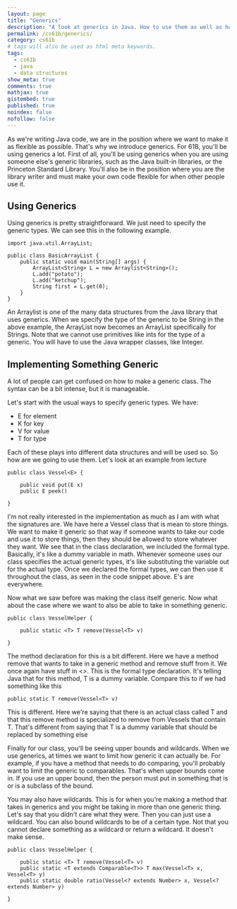 ```yaml
---
layout: page
title: "Generics"
description: "A look at generics in Java. How to use them as well as how to write classes that are generic"
permalink: /cs61b/generics/
category: cs61b
# tags will also be used as html meta keywords.
tags:
  - cs61b
  - java
  - data structures
show_meta: true
comments: true
mathjax: true
gistembed: true
published: true
noindex: false
nofollow: false
---
```


As we're writing Java code, we are in the position where we want to make it as flexible as possible. That's why we introduce generics. For 61B, you'll be using generics a lot. First of all, you'll be using generics when you are using someone else's generic libraries, such as the Java built-in libraries, or the Princeton Standard Library. You'll also be in the position where you are the library writer and must make your own code flexible for when other people use it.
<!--more-->
Using Generics
----------
Using generics is pretty straightforward. We just need to specify the generic types. We can see this in the following example.

    import java.util.ArrayList;

    public class BasicArrayList {
        public static void main(String[] args) {
            ArrayList<String> L = new Arraylist<String>();
            L.add("potato");
            L.add("ketchup");
            String first = L.get(0);
        }
    }

An Arraylist is one of the many data structures from the Java library that uses generics. When we specify the type of the generic to be String in the above example, the ArrayList now becomes an ArrayList specifically for Strings. Note that we cannot use primitives like ints for the type of a generic. You will have to use the Java wrapper classes, like Integer.

Implementing Something Generic
----------------------
A lot of people can get confused on how to make a generic class. The syntax can be a bit intense, but it is manageable.

Let's start with the usual ways to specify generic types. We have:

- E for element
- K for key
- V for value
- T for type

Each of these plays into different data structures and will be used so. So how are we going to use them. Let's look at an example from lecture

    public class Vessel<E> {

        public void put(E x)
        public E peek()

    }

I'm not really interested in the implementation as much as I am with what the signatures are. We have here a Vessel class that is mean to store things. We want to make it generic so that way if someone wants to take our code and use it to store things, then they should be allowed to store whatever they want. We see that in the class declaration, we included the formal type. Basically, it's like a dummy variable in math. Whenever someone uses our class specifies the actual generic types, it's like substituting the variable out for the actual type. Once we declared the formal types, we can then use it throughout the class, as seen in the code snippet above. E's are everywhere.

Now what we saw before was making the class itself generic. Now what about the case where we want to also be able to take in something generic.


    public class VesselHelper {

        public static <T> T remove(Vessel<T> v)

    }

The method declaration for this is a bit different. Here we have a method remove that wants to take in a generic method and remove stuff from it. We once again have stuff in <>. This is the formal type declaration. It's telling Java that for this method, T is a dummy variable. Compare this to if we had something like this

    public static T remove(Vessel<T> v)

This is different. Here we're saying that there is an actual class called T and that this remove method is specialized to remove from Vessels that contain T. That's different from saying that T is a dummy variable that should be replaced by something else

Finally for our class, you'll be seeing upper bounds and wildcards. When we use generics, at times we want to limit how generic it can actually be. For example, if you have a method that needs to do comparing, you'll probably want to limit the generic to comparables. That's when upper bounds come in. If you use an upper bound, then the person must put in something that is or is a subclass of the bound. 

You may also have wildcards. This is for when you're making a method that takes in generics and you might be taking in more than one generic thing. Let's say that you didn't care what they were. Then you can just use a wildcard. You can also bound wildcards to be of a certain type. Not that you cannot declare something as a wildcard or return a wildcard. It doesn't make sense.

    public class VesselHelper { 

        public static <T> T remove(Vessel<T> v)
        public static <T extends Comparable<T>> T max(Vessel<T> x, Vessel<T> y)
        public static double ratio(Vessel<? extends Number> x, Vessel<? extends Number> y)

    }
